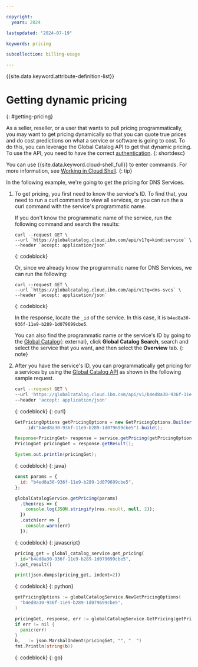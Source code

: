 ```yaml
---

copyright:
  years: 2024

lastupdated: "2024-07-19"

keywords: pricing

subcollection: billing-usage

---
```


{{site.data.keyword.attribute-definition-list}}

# Getting dynamic pricing
{: #getting-pricing}

As a seller, reseller, or a user that wants to pull pricing programmatically, you may want to get pricing dynamically so that you can quote true prices and do cost predictions on what a service or software is going to cost. To do this, you can leverage the Global Catalog API to get that dynamic pricing. To use the API, you need to have the correct [authentication](/apidocs/resource-catalog/global-catalog#authentication).
{: shortdesc}

You can use {{site.data.keyword.cloud-shell_full}} to enter commands. For more information, see [Working in Cloud Shell](/docs/cloud-shell?topic=cloud-shell-shell-ui).
{: tip}

In the following example, we're going to get the pricing for DNS Services.

1. To get pricing, you first need to know the service's ID. To find that, you need to run a curl command to view all services, or you can run the a curl command with the service's programmatic name.

   If you don't know the programmatic name of the service, run the following command and search the results:

   ```
   curl --request GET \
   --url `https://globalcatalog.cloud.ibm.com/api/v1?q=kind:service` \
   --header `accept: application/json`
   ```
   {: codeblock}

   Or, since we already know the programmatic name for DNS Services, we can run the following:

   ```
   curl --request GET \
   --url `https://globalcatalog.cloud.ibm.com/api/v1?q=dns-svcs` \
   --header `accept: application/json`
   ```
   {: codeblock}

   In the response, locate the `_id` of the service. In this case, it is `b4ed8a30-936f-11e9-b289-1d079699cbe5`.

   You can also find the programmatic name or the service's ID by going to the [Global Catalog](https://globalcatalog.cloud.ibm.com/){: external}, click **Global Catalog Search**, search and select the service that you want, and then select the **Overview** tab.
   {: note}

2. After you have the service's ID, you can programmatically get pricing for a services by using the [Global Catalog API](/apidocs/resource-catalog/global-catalog#get-pricing) as shown in the following sample request.

   ```sh
   curl --request GET \
   --url 'https://globalcatalog.cloud.ibm.com/api/v1/b4ed8a30-936f-11e9-b289-1d079699cbe5' \
   --header 'accept: application/json'
   ```
   {: codeblock}
   {: curl}

   ```java
   GetPricingOptions getPricingOptions = new GetPricingOptions.Builder()
       .id("b4ed8a30-936f-11e9-b289-1d079699cbe5").build();

   Response<PricingGet> response = service.getPricing(getPricingOptions).execute();
   PricingGet pricingGet = response.getResult();

   System.out.println(pricingGet);
   ```
   {: codeblock}
   {: java}

   ```javascript
   const params = {
     id: "b4ed8a30-936f-11e9-b289-1d079699cbe5",
   };

   globalCatalogService.getPricing(params)
     .then(res => {
       console.log(JSON.stringify(res.result, null, 2));
     })
     .catch(err => {
       console.warn(err)
     });
   ```
   {: codeblock}
   {: javascript}

   ```python
   pricing_get = global_catalog_service.get_pricing(
     id="b4ed8a30-936f-11e9-b289-1d079699cbe5",
   ).get_result()

   print(json.dumps(pricing_get, indent=2))
   ```
   {: codeblock}
   {: python}

   ```go
   getPricingOptions := globalCatalogService.NewGetPricingOptions(
     "b4ed8a30-936f-11e9-b289-1d079699cbe5",
   )

   pricingGet, response, err := globalCatalogService.GetPricing(getPricingOptions)
   if err != nil {
     panic(err)
   }
   b, _ := json.MarshalIndent(pricingGet, "", "  ")
   fmt.Println(string(b))
   ```
   {: codeblock}
   {: go}
